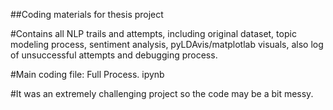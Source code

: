 ##Coding materials for thesis project

#Contains all NLP trails and attempts, including original dataset, topic modeling process, sentiment analysis, pyLDAvis/matplotlab visuals, also log of unsuccessful attempts and debugging process. 

#Main coding file: Full Process. ipynb

#It was an extremely challenging project so the code may be a bit messy.
